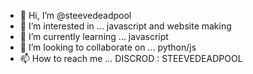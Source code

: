 - 👋 Hi, I’m @steevedeadpool
- 👀 I’m interested in ... javascript and website making
- 🌱 I’m currently learning ... javascript
- 💞️ I’m looking to collaborate on ... python/js
- 📫 How to reach me ... DISCROD : STEEVEDEADPOOL

<!---
steevedeadpool/steevedeadpool is a ✨ special ✨ repository because its `README.md` (this file) appears on your GitHub profile.
You can click the Preview link to take a look at your changes.
--->

